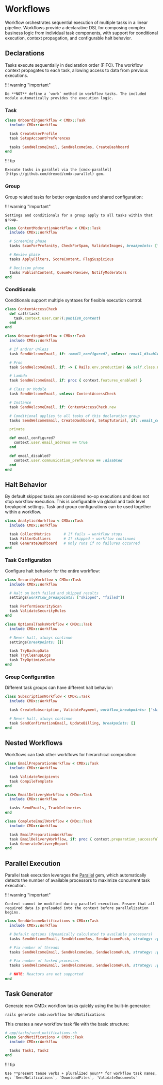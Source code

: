 # Workflows

Workflow orchestrates sequential execution of multiple tasks in a linear pipeline. Workflows provide a declarative DSL for composing complex business logic from individual task components, with support for conditional execution, context propagation, and configurable halt behavior.

## Declarations

Tasks execute sequentially in declaration order (FIFO). The workflow context propagates to each task, allowing access to data from previous executions.

!!! warning "Important"

    Do **NOT** define a `work` method in workflow tasks. The included module automatically provides the execution logic.

### Task

```ruby
class OnboardingWorkflow < CMDx::Task
  include CMDx::Workflow

  task CreateUserProfile
  task SetupAccountPreferences

  tasks SendWelcomeEmail, SendWelcomeSms, CreateDashboard
end
```

!!! tip

    Execute tasks in parallel via the [cmdx-parallel](https://github.com/drexed/cmdx-parallel) gem.

### Group

Group related tasks for better organization and shared configuration:

!!! warning "Important"

    Settings and conditionals for a group apply to all tasks within that group.

```ruby
class ContentModerationWorkflow < CMDx::Task
  include CMDx::Workflow

  # Screening phase
  tasks ScanForProfanity, CheckForSpam, ValidateImages, breakpoints: ["skipped"]

  # Review phase
  tasks ApplyFilters, ScoreContent, FlagSuspicious

  # Decision phase
  tasks PublishContent, QueueForReview, NotifyModerators
end
```

### Conditionals

Conditionals support multiple syntaxes for flexible execution control:

```ruby
class ContentAccessCheck
  def call(task)
    task.context.user.can?(:publish_content)
  end
end

class OnboardingWorkflow < CMDx::Task
  include CMDx::Workflow

  # If and/or Unless
  task SendWelcomeEmail, if: :email_configured?, unless: :email_disabled?

  # Proc
  task SendWelcomeEmail, if: -> { Rails.env.production? && self.class.name.include?("Premium") }

  # Lambda
  task SendWelcomeEmail, if: proc { context.features_enabled? }

  # Class or Module
  task SendWelcomeEmail, unless: ContentAccessCheck

  # Instance
  task SendWelcomeEmail, if: ContentAccessCheck.new

  # Conditional applies to all tasks of this declaration group
  tasks SendWelcomeEmail, CreateDashboard, SetupTutorial, if: :email_configured?

  private

  def email_configured?
    context.user.email_address == true
  end

  def email_disabled?
    context.user.communication_preference == :disabled
  end
end
```

## Halt Behavior

By default skipped tasks are considered no-op executions and does not stop workflow execution.
This is configurable via global and task level breakpoint settings. Task and group configurations
can be used together within a workflow.

```ruby
class AnalyticsWorkflow < CMDx::Task
  include CMDx::Workflow

  task CollectMetrics      # If fails → workflow stops
  task FilterOutliers      # If skipped → workflow continues
  task GenerateDashboard   # Only runs if no failures occurred
end
```

### Task Configuration

Configure halt behavior for the entire workflow:

```ruby
class SecurityWorkflow < CMDx::Task
  include CMDx::Workflow

  # Halt on both failed and skipped results
  settings(workflow_breakpoints: ["skipped", "failed"])

  task PerformSecurityScan
  task ValidateSecurityRules
end

class OptionalTasksWorkflow < CMDx::Task
  include CMDx::Workflow

  # Never halt, always continue
  settings(breakpoints: [])

  task TryBackupData
  task TryCleanupLogs
  task TryOptimizeCache
end
```

### Group Configuration

Different task groups can have different halt behavior:

```ruby
class SubscriptionWorkflow < CMDx::Task
  include CMDx::Workflow

  task CreateSubscription, ValidatePayment, workflow_breakpoints: ["skipped", "failed"]

  # Never halt, always continue
  task SendConfirmationEmail, UpdateBilling, breakpoints: []
end
```

## Nested Workflows

Workflows can task other workflows for hierarchical composition:

```ruby
class EmailPreparationWorkflow < CMDx::Task
  include CMDx::Workflow

  task ValidateRecipients
  task CompileTemplate
end

class EmailDeliveryWorkflow < CMDx::Task
  include CMDx::Workflow

  tasks SendEmails, TrackDeliveries
end

class CompleteEmailWorkflow < CMDx::Task
  include CMDx::Workflow

  task EmailPreparationWorkflow
  task EmailDeliveryWorkflow, if: proc { context.preparation_successful? }
  task GenerateDeliveryReport
end
```

## Parallel Execution

Parallel task execution leverages the [Parallel](https://github.com/grosser/parallel) gem, which automatically detects the number of available processors to maximize concurrent task execution.

!!! warning "Important"

    Context cannot be modified during parallel execution. Ensure that all required data is preloaded into the context before parallelization begins.

```ruby
class SendWelcomeNotifications < CMDx::Task
  include CMDx::Workflow

  # Default options (dynamically calculated to available processors)
  tasks SendWelcomeEmail, SendWelcomeSms, SendWelcomePush, strategy: :parallel

  # Fix number of threads
  tasks SendWelcomeEmail, SendWelcomeSms, SendWelcomePush, strategy: :parallel, in_threads: 2

  # Fix number of forked processes
  tasks SendWelcomeEmail, SendWelcomeSms, SendWelcomePush, strategy: :parallel, in_processes: 2

  # NOTE: Reactors are not supported
end
```

## Task Generator

Generate new CMDx workflow tasks quickly using the built-in generator:

```bash
rails generate cmdx:workflow SendNotifications
```

This creates a new workflow task file with the basic structure:

```ruby
# app/tasks/send_notifications.rb
class SendNotifications < CMDx::Task
  include CMDx::Workflow

  tasks Task1, Task2
end
```

!!! tip

    Use **present tense verbs + pluralized noun** for workflow task names, eg: `SendNotifications`, `DownloadFiles`, `ValidateDocuments`
